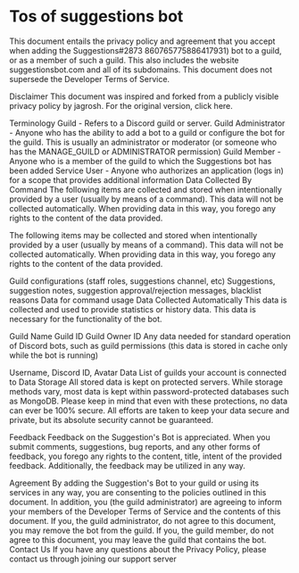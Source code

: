 # Tos of suggestions bot

This document entails the privacy policy and agreement that you accept when adding the Suggestions#2873  860765775886417931) bot to a guild, or as a member of such a guild. This also includes the website suggestionsbot.com and all of its subdomains. This document does not supersede the Developer Terms of Service.

Disclaimer
This document was inspired and forked from a publicly visible privacy policy by jagrosh. For the original version, click here.

Terminology
Guild - Refers to a Discord guild or server.
Guild Administrator - Anyone who has the ability to add a bot to a guild or configure the bot for the guild. This is usually an administrator or moderator (or someone who has the MANAGE_GUILD or ADMINISTRATOR permission)
Guild Member - Anyone who is a member of the guild to which the Suggestions bot has been added
Service User - Anyone who authorizes an application (logs in) for a scope that provides additional information
Data Collected By Command
The following items are collected and stored when intentionally provided by a user (usually by means of a command). This data will not be collected automatically. When providing data in this way, you forego any rights to the content of the data provided.

The following items may be collected and stored when intentionally provided by a user (usually by means of a command). This data will not be collected automatically. When providing data in this way, you forego any rights to the content of the data provided.

Guild configurations (staff roles, suggestions channel, etc)
Suggestions, suggestion notes, suggestion approval/rejection messages, blacklist reasons
Data for command usage
Data Collected Automatically
This data is collected and used to provide statistics or history data. This data is necessary for the functionality of the bot.

Guild Name
Guild ID
Guild Owner ID
Any data needed for standard operation of Discord bots, such as guild permissions (this data is stored in cache only while the bot is running)

Username, Discord ID, Avatar Data
List of guilds your account is connected to
Data Storage
All stored data is kept on protected servers. While storage methods vary, most data is kept within password-protected databases such as MongoDB. Please keep in mind that even with these protections, no data can ever be 100% secure. All efforts are taken to keep your data secure and private, but its absolute security cannot be guaranteed.

Feedback
Feedback on the Suggestion's Bot is appreciated. When you submit comments, suggestions, bug reports, and any other forms of feedback, you forego any rights to the content, title, intent of the provided feedback. Additionally, the feedback may be utilized in any way.

Agreement
By adding the Suggestion's Bot to your guild or using its services in any way, you are consenting to the policies outlined in this document. In addition, you (the guild administrator) are agreeing to inform your members of the Developer Terms of Service and the contents of this document. If you, the guild administrator, do not agree to this document, you may remove the bot from the guild. If you, the guild member, do not agree to this document, you may leave the guild that contains the bot. 
Contact Us
If you have any questions about the Privacy Policy, please contact us through joining our support server
